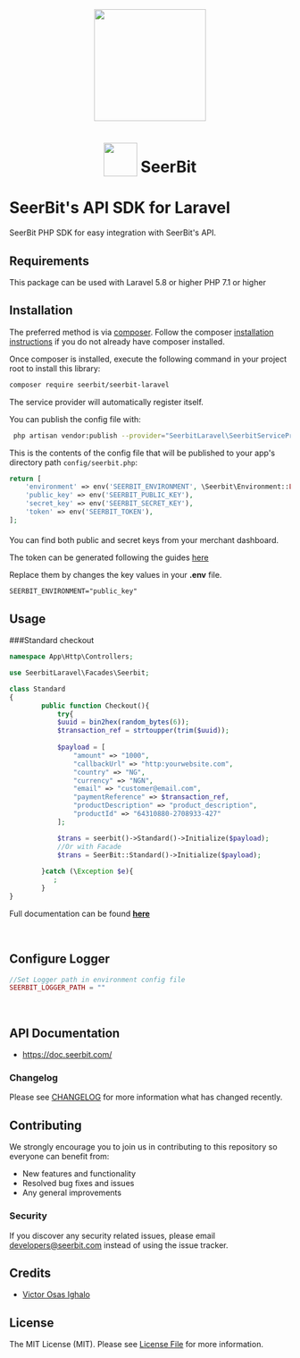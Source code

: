 <div align="center">
 <img width="200" valign="top" src="https://res.cloudinary.com/dy2dagugp/image/upload/v1571249658/seerbit-logo_mdinom.png">
</div>


<h1 align="center">
  <img width="60" valign="bottom" src="https://laravel.com/img/logomark.min.svg">
   SeerBit
</h1>


# SeerBit's API SDK for Laravel 

SeerBit PHP SDK for easy integration with SeerBit's API.

## Requirements
This package can be used with Laravel 5.8 or higher
PHP 7.1 or higher

## Installation

The preferred method is via [composer](https://getcomposer.org). Follow the composer
[installation instructions](https://getcomposer.org/doc/00-intro.md) if you do not already have
composer installed.


Once composer is installed, execute the following command in your project root to install this library:


```bash
composer require seerbit/seerbit-laravel
```

The service provider will automatically register itself.

You can publish the config file with:
```bash
 php artisan vendor:publish --provider="SeerbitLaravel\SeerbitServiceProvider" --tag="config"
```
This is the contents of the config file that will be published to your app's directory path `config/seerbit.php`:
```php
return [
    'environment' => env('SEERBIT_ENVIRONMENT', \Seerbit\Environment::LIVE),
    'public_key' => env('SEERBIT_PUBLIC_KEY'),
    'secret_key' => env('SEERBIT_SECRET_KEY'),
    'token' => env('SEERBIT_TOKEN'),
];

```

####
You can find both public and secret keys from your merchant dashboard. 

The token can be generated following the guides [here](https://doc.seerbit.com/getstarted/authentication)

Replace them by changes the key values in your **.env** file.

`SEERBIT_ENVIRONMENT="public_key"`
 
## Usage

###Standard checkout
``` php
namespace App\Http\Controllers;

use SeerbitLaravel\Facades\Seerbit;

class Standard
{
        public function Checkout(){
            try{
            $uuid = bin2hex(random_bytes(6));
            $transaction_ref = strtoupper(trim($uuid));
            
            $payload = [
                "amount" => "1000",
                "callbackUrl" => "http:yourwebsite.com",
                "country" => "NG",
                "currency" => "NGN",
                "email" => "customer@email.com",
                "paymentReference" => $transaction_ref,
                "productDescription" => "product_description",
                "productId" => "64310880-2708933-427"
            ];

            $trans = seerbit()->Standard()->Initialize($payload);
            //Or with Facade
            $trans = SeerBit::Standard()->Initialize($payload);
        
        }catch (\Exception $e){
           ;
        }
}
```
Full documentation can be found [**here**](https://seerbit.github.io/seerbit-laravel) 

<br>

## Configure Logger ##
````php
//Set Logger path in environment config file
SEERBIT_LOGGER_PATH = ""
````
<br>

## API Documentation ##
* https://doc.seerbit.com/

### Changelog

Please see [CHANGELOG](CHANGELOG.md) for more information what has changed recently.

## Contributing
We strongly encourage you to join us in contributing to this repository so everyone can benefit from:
* New features and functionality
* Resolved bug fixes and issues
* Any general improvements

### Security

If you discover any security related issues, please email developers@seerbit.com instead of using the issue tracker.

## Credits

- [Victor Osas Ighalo](https://github.com/victorighalo)

## License

The MIT License (MIT). Please see [License File](LICENSE.md) for more information.


